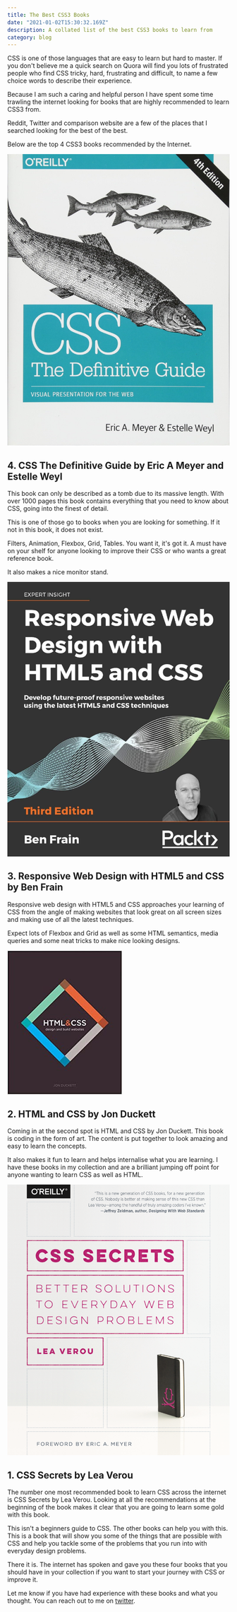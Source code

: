 ```yaml
---
title: The Best CSS3 Books
date: "2021-01-02T15:30:32.169Z"
description: A collated list of the best CSS3 books to learn from
category: blog
---
```


CSS is one of those languages that are easy to learn but hard to master. If you don't believe me a quick search on Quora will find you lots of frustrated people who find CSS tricky, hard, frustrating and difficult, to name a few choice words to describe their experience.

Because I am such a caring and helpful person I have spent some time trawling the internet looking for books that are highly recommended to learn CSS3 from.

Reddit, Twitter and comparison website are a few of the places that I searched looking for the best of the best.

Below are the top 4 CSS3 books recommended by the Internet.

![Book cover of CSS The Definite Guide](css-the-definitve-guide.jpg)

## 4. CSS The Definitive Guide by Eric A Meyer and Estelle Weyl

This book can only be described as a tomb due to its massive length. With over 1000 pages this book contains everything that you need to know about CSS, going into the finest of detail.

This is one of those go to books when you are looking for something. If it not in this book, it does not exist.

Filters, Animation, Flexbox, Grid, Tables. You want it, it's got it. A must have on your shelf for anyone looking to improve their CSS or who wants a great reference book.

It also makes a nice monitor stand.

![Book cover of Responsive Web Design with HTML5 and CSS](responsive-web.jpg)

## 3. Responsive Web Design with HTML5 and CSS by Ben Frain

Responsive web design with HTML5 and CSS approaches your learning of CSS from the angle of  making websites that look great on all screen sizes and making use of all the latest techniques.

Expect lots of Flexbox and Grid as well as some HTML semantics, media queries and some neat tricks to make nice looking designs.

![Book cover of HTML and CSS](htmlcss.jpg)

## 2. HTML and CSS by Jon Duckett

Coming in at the second spot is HTML and CSS by Jon Duckett. This book is coding in the form of art. The content is put together to look amazing and easy to learn the concepts.

It also makes it fun to learn and helps internalise what you are learning. I have these books in my collection and are a brilliant jumping off point for anyone wanting to learn CSS as well as HTML.

![Book cover of CSS Secrets](css-secrets.png)

## 1. CSS Secrets by Lea Verou

The number one most recommended book to learn CSS across the internet is CSS Secrets by Lea Verou. Looking at all the recommendations at the beginning of the book makes it clear that you are going to learn some gold with this book.

This isn't a beginners guide to CSS. The other books can help you with this. This is a book that will show you some of the things that are possible with CSS and help you tackle some of the problems that you run into with everyday design problems.

There it is. The internet has spoken and gave you these four books that you should have in your collection if you want to start your journey with CSS or improve it.

Let me know if you have had experience with these books and what you thought. You can reach out to me on [twitter](http://www.twitter.com/craig_dennis3).